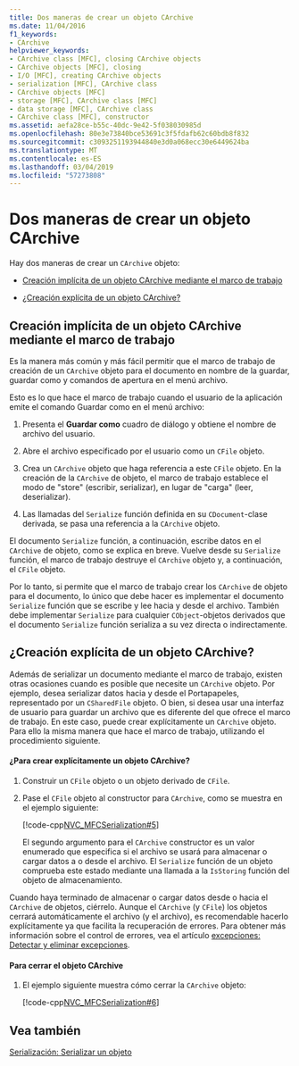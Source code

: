 ```yaml
---
title: Dos maneras de crear un objeto CArchive
ms.date: 11/04/2016
f1_keywords:
- CArchive
helpviewer_keywords:
- CArchive class [MFC], closing CArchive objects
- CArchive objects [MFC], closing
- I/O [MFC], creating CArchive objects
- serialization [MFC], CArchive class
- CArchive objects [MFC]
- storage [MFC], CArchive class [MFC]
- data storage [MFC], CArchive class
- CArchive class [MFC], constructor
ms.assetid: aefa28ce-b55c-40dc-9e42-5f038030985d
ms.openlocfilehash: 80e3e73840bce53691c3f5fdafb62c60bdb8f832
ms.sourcegitcommit: c3093251193944840e3d0a068ecc30e6449624ba
ms.translationtype: MT
ms.contentlocale: es-ES
ms.lasthandoff: 03/04/2019
ms.locfileid: "57273808"
---
```

# <a name="two-ways-to-create-a-carchive-object"></a>Dos maneras de crear un objeto CArchive

Hay dos maneras de crear un `CArchive` objeto:

- [Creación implícita de un objeto CArchive mediante el marco de trabajo](#_core_implicit_creation_of_a_carchive_object_via_the_framework)

- [¿Creación explícita de un objeto CArchive?](#_core_explicit_creation_of_a_carchive_object)

##  <a name="_core_implicit_creation_of_a_carchive_object_via_the_framework"></a> Creación implícita de un objeto CArchive mediante el marco de trabajo

Es la manera más común y más fácil permitir que el marco de trabajo de creación de un `CArchive` objeto para el documento en nombre de la guardar, guardar como y comandos de apertura en el menú archivo.

Esto es lo que hace el marco de trabajo cuando el usuario de la aplicación emite el comando Guardar como en el menú archivo:

1. Presenta el **Guardar como** cuadro de diálogo y obtiene el nombre de archivo del usuario.

1. Abre el archivo especificado por el usuario como un `CFile` objeto.

1. Crea un `CArchive` objeto que haga referencia a este `CFile` objeto. En la creación de la `CArchive` de objeto, el marco de trabajo establece el modo de "store" (escribir, serializar), en lugar de "carga" (leer, deserializar).

1. Las llamadas del `Serialize` función definida en su `CDocument`-clase derivada, se pasa una referencia a la `CArchive` objeto.

El documento `Serialize` función, a continuación, escribe datos en el `CArchive` de objeto, como se explica en breve. Vuelve desde su `Serialize` función, el marco de trabajo destruye el `CArchive` objeto y, a continuación, el `CFile` objeto.

Por lo tanto, si permite que el marco de trabajo crear los `CArchive` de objeto para el documento, lo único que debe hacer es implementar el documento `Serialize` función que se escribe y lee hacia y desde el archivo. También debe implementar `Serialize` para cualquier `CObject`-objetos derivados que el documento `Serialize` función serializa a su vez directa o indirectamente.

##  <a name="_core_explicit_creation_of_a_carchive_object"></a> ¿Creación explícita de un objeto CArchive?

Además de serializar un documento mediante el marco de trabajo, existen otras ocasiones cuando es posible que necesite un `CArchive` objeto. Por ejemplo, desea serializar datos hacia y desde el Portapapeles, representado por un `CSharedFile` objeto. O bien, si desea usar una interfaz de usuario para guardar un archivo que es diferente del que ofrece el marco de trabajo. En este caso, puede crear explícitamente un `CArchive` objeto. Para ello la misma manera que hace el marco de trabajo, utilizando el procedimiento siguiente.

#### <a name="to-explicitly-create-a-carchive-object"></a>¿Para crear explícitamente un objeto CArchive?

1. Construir un `CFile` objeto o un objeto derivado de `CFile`.

1. Pase el `CFile` objeto al constructor para `CArchive`, como se muestra en el ejemplo siguiente:

   [!code-cpp[NVC_MFCSerialization#5](../mfc/codesnippet/cpp/two-ways-to-create-a-carchive-object_1.cpp)]

   El segundo argumento para el `CArchive` constructor es un valor enumerado que especifica si el archivo se usará para almacenar o cargar datos a o desde el archivo. El `Serialize` función de un objeto comprueba este estado mediante una llamada a la `IsStoring` función del objeto de almacenamiento.

Cuando haya terminado de almacenar o cargar datos desde o hacia el `CArchive` de objetos, ciérrelo. Aunque el `CArchive` (y `CFile`) los objetos cerrará automáticamente el archivo (y el archivo), es recomendable hacerlo explícitamente ya que facilita la recuperación de errores. Para obtener más información sobre el control de errores, vea el artículo [excepciones: Detectar y eliminar excepciones](../mfc/exceptions-catching-and-deleting-exceptions.md).

#### <a name="to-close-the-carchive-object"></a>Para cerrar el objeto CArchive

1. El ejemplo siguiente muestra cómo cerrar la `CArchive` objeto:

   [!code-cpp[NVC_MFCSerialization#6](../mfc/codesnippet/cpp/two-ways-to-create-a-carchive-object_2.cpp)]

## <a name="see-also"></a>Vea también

[Serialización: Serializar un objeto](../mfc/serialization-serializing-an-object.md)
